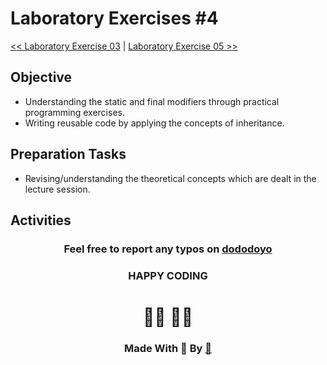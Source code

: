 # Laboratory Exercises #4

[<< Laboratory Exercise 03](../Lab_03/readMeLab03.md) | [Laboratory Exercise 05 >>](../Lab_05/readMeLab05.md)

## Objective

- Understanding the static and final modifiers through practical programming exercises.
- Writing reusable code by applying the concepts of inheritance.

## Preparation Tasks

- Revising/understanding the theoretical concepts which are dealt in the lecture session.

## Activities


<center>

### Feel free to report any typos on [dododoyo](https://github.com/dododoyo)

### HAPPY CODING  
# 🧑‍💻 👨‍💻

### Made With 🖤 By  [🐬](https://github.com/dododoyo)

</center>
